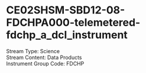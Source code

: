 # CE02SHSM-SBD12-08-FDCHPA000-telemetered-fdchp_a_dcl_instrument

Stream Type: Science<br>
Stream Content: Data Products<br>
Instrument Group Code: FDCHP<br>
